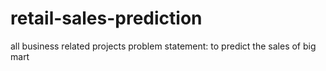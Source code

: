 # retail-sales-prediction
all business related projects
problem statement: to predict the sales of big mart

